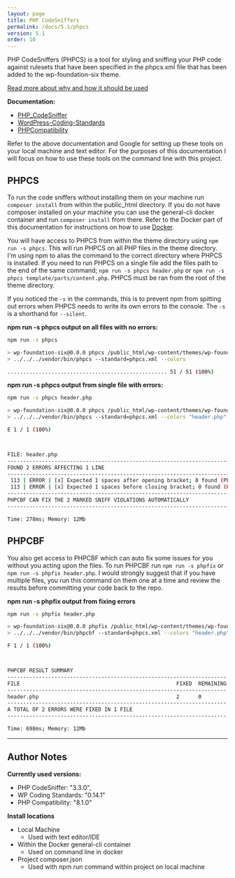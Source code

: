 ```yaml
---
layout: page
title: PHP CodeSniffers
permalink: /docs/5.1/phpcs
version: 5.1
order: 10
---
```


PHP CodeSniffers (PHPCS) is a tool for styling and sniffing your PHP code against rulesets that have been specified in the phpcs.xml file that has been added to the wp-foundation-six theme.

[Read more about why and how it should be used](https://stackoverflow.com/questions/982333/how-useful-is-php-codesniffer-code-standards-enforcement-in-general/5985349#5985349)

**Documentation:**
- [PHP_CodeSniffer](https://github.com/squizlabs/PHP_CodeSniffer)
- [WordPress-Coding-Standards](https://github.com/WordPress-Coding-Standards/WordPress-Coding-Standards)
- [PHPCompatibility](https://github.com/PHPCompatibility/PHPCompatibility)

Refer to the above documentation and Google for setting up these tools on your local machine and text editor. For the purposes of this documentation I will focus on how to use these tools on the command line with this project.

## PHPCS

To run the code sniffers without installing them on your machine run `composer install` from within the public_html directory. If you do not have composer installed on your machine you can use the general-cli docker container and run `composer install` from there. Refer to the Docker part of this documentation for instructions on how to use [Docker](/docs/5.1/docker).

You will have access to PHPCS from within the theme directory using `npm run -s phpcs`. This will run PHPCS on all PHP files in the theme directory. I'm using npm to alias the command to the correct directory where PHPCS is installed. If you need to run PHPCS on a single file add the files path to the end of the same command; `npm run -s phpcs header.php` or `npm run -s phpcs template/parts/content.php`. PHPCS must be ran from the root of the theme directory.

If you noticed the `-s` in the commands, this is to prevent npm from spitting out errors when PHPCS needs to write its own errors to the console. The `-s` is a shorthand for `--silent`.

**npm run -s phpcs output on all files with no errors:**

```bash
npm run -s phpcs

> wp-foundation-six@0.0.0 phpcs /public_html/wp-content/themes/wp-foundation-six
> ../../../vendor/bin/phpcs --standard=phpcs.xml --colors

................................................... 51 / 51 (100%)
```

**npm run -s phpcs output from single file with errors:**

```bash
npm run -s phpcs header.php

> wp-foundation-six@0.0.0 phpcs /public_html/wp-content/themes/wp-foundation-six
> ../../../vendor/bin/phpcs --standard=phpcs.xml --colors "header.php"

E 1 / 1 (100%)



FILE: header.php
------------------------------------------------------------------------------------------------------------------------------------
FOUND 2 ERRORS AFFECTING 1 LINE
------------------------------------------------------------------------------------------------------------------------------------
 113 | ERROR | [x] Expected 1 spaces after opening bracket; 0 found (PEAR.Functions.FunctionCallSignature.SpaceAfterOpenBracket)
 113 | ERROR | [x] Expected 1 spaces before closing bracket; 0 found (PEAR.Functions.FunctionCallSignature.SpaceBeforeCloseBracket)
------------------------------------------------------------------------------------------------------------------------------------
PHPCBF CAN FIX THE 2 MARKED SNIFF VIOLATIONS AUTOMATICALLY
------------------------------------------------------------------------------------------------------------------------------------

Time: 278ms; Memory: 12Mb
```

## PHPCBF

You also get access to PHPCBF which can auto fix some issues for you without you acting upon the files. To run PHPCBF run `npm run -s phpfix` or `npm run -s phpfix header.php`. I would strongly suggest that if you have multiple files, you run this command on them one at a time and review the results before committing your code back to the repo.

**npm run -s phpfix output from fixing errors**

```bash
npm run -s phpfix header.php

> wp-foundation-six@0.0.0 phpfix /public_html/wp-content/themes/wp-foundation-six
> ../../../vendor/bin/phpcbf --standard=phpcs.xml --colors "header.php"

F 1 / 1 (100%)



PHPCBF RESULT SUMMARY
----------------------------------------------------------------------
FILE                                                  FIXED  REMAINING
----------------------------------------------------------------------
header.php                                            2      0
----------------------------------------------------------------------
A TOTAL OF 2 ERRORS WERE FIXED IN 1 FILE
----------------------------------------------------------------------

Time: 698ms; Memory: 12Mb
```

---

## Author Notes

**Currently used versions:**
- PHP CodeSniffer: "3.3.0",
- WP Coding Standards: "0.14.1"
- PHP Compatibility: "8.1.0"

**Install locations**
- Local Machine
	- Used with text editor/IDE
- Within the Docker general-cli container
	- Used on command line in docker
- Project composer.json
	- Used with npm run command within project on local machine
